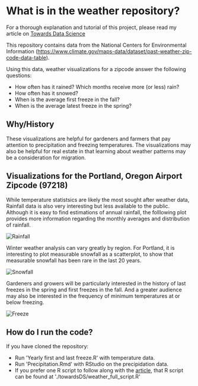 
# What is in the weather repository?

For a thorough explanation and tutorial of this project, please read my article on [Towards Data Science](https://towardsdatascience.com/democratizing-historical-weather-data-with-r-cc3c76dde7c5)

This repository contains data from the National Centers for Environmental Information (https://www.climate.gov/maps-data/dataset/past-weather-zip-code-data-table).

Using this data, weather visualizations for a zipcode answer the following questions:
* How often has it rained?  Which months receive more (or less) rain?
* How often has it snowed?
* When is the average first freeze in the fall?
* When is the average latest freeze in the spring?


## Why/History

These visualizations are helpful for gardeners and farmers that pay attention to precipitation and freezing temperatures.  The visualizations may also be helpful for real estate in that learning about weather patterns may be a consideration for migration.


## Visualizations for the Portland, Oregon Airport Zipcode (97218)

While temperature statistsics are likely the most sought after weather data, Rainfall data is also very interesting but less available to the public.  Although it is easy to find estimations of annual rainfall, the folllowing plot provides more information regarding the monthly averages and distribution of rainfall.

![Rainfall](https://github.com/wpbSabi/weather/blob/main/images/rainfall.png)

Winter weather analysis can vary greatly by region.  For Portland, it is interesting to plot measurable snowfall as a scatterplot, to show that measurable snowfall has been rare in the last 20 years.

![Snowfall](https://github.com/wpbSabi/weather/blob/main/images/snowfall.png)

Gardeners and growers will be particularly interested in the history of last freezes in the spring and first freezes in the fall.  And a greater audience may also be interested in the frequency of minimum temperatures at or below freezing.

![Freeze](https://github.com/wpbSabi/weather/blob/main/images/freeze.png)

## How do I run the code?

If you have cloned the repository:
* Run 'Yearly first and last freeze.R' with temperature data.
* Run 'Precipitation.Rmd' with RStudio on the precipidation data.
* If you prefer one R script to follow along with the [article](https://towardsdatascience.com/democratizing-historical-weather-data-with-r-cc3c76dde7c5), that R script can be found at './towardsDS/weather_full_script.R'
